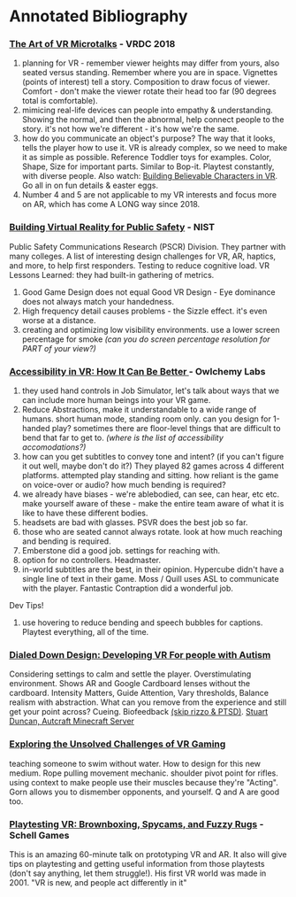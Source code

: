 # Annotated Bibliography


### [The Art of VR Microtalks](https://gdcvault.com/play/1024882/The-Art-of-VR) - VRDC 2018

1. planning for VR - remember viewer heights may differ from yours, also seated versus standing. Remember where you are in space. Vignettes (points of interest) tell a story. Composition to draw focus of viewer. Comfort - don't make the viewer rotate their head too far (90 degrees total is comfortable).
2. mimicing real-life devices can people into empathy & understanding. Showing the normal, and then the abnormal, help connect people to the story. it's not how we're different - it's how we're the same.
3. how do you communicate an object's purpose? The way that it looks, tells the player how to use it. VR is already complex, so we need to make it as simple as possible. Reference Toddler toys for examples. Color, Shape, Size for important parts. Similar to Bop-it. Playtest constantly, with diverse people. Also watch: [Building Believable Characters in VR](https://www.youtube.com/watch?v=cztvrMIome4). Go all in on fun details & easter eggs. 
4. Number 4 and 5 are not applicable to my VR interests and focus more on AR, which has come A LONG way since 2018.

### [Building Virtual Reality for Public Safety](https://gdcvault.com/play/1026918/Building-Virtual-Reality-for-Public) - NIST

Public Safety Communications Research (PSCR) Division. They partner with many colleges. A list of interesting design challenges for VR, AR, haptics, and more, to help first responders. Testing to reduce cognitive load.
VR Lessons Learned: they had built-in gathering of metrics. 
1. Good Game Design does not equal Good VR Design - Eye dominance does not always match your handedness.
1. High frequency detail causes problems - the Sizzle effect. it's even worse at a distance.
1. creating and optimizing low visibility environments. use a lower screen percentage for smoke *(can you do screen percentage resolution for PART of your view?)*

### [Accessibility in VR: How It Can Be Better ](https://gdcvault.com/play/1024865/Accessibility-in-VR-How-It) - Owlchemy Labs

1. they used hand controls in Job Simulator, let's talk about ways that we can include more human beings into your VR game.
1. Reduce Abstractions, make it understandable to a wide range of humans. short human mode, standing room only.
can you design for 1-handed play? sometimes there are floor-level things that are difficult to bend that far to get to. *(where is the list of accessibility accomodations?)*
1. how can you get subtitles to convey tone and intent? (if you can't figure it out well, maybe don't do it?)
They played 82 games across 4 different platforms. attempted play standing and sitting. how reliant is the game on voice-over or audio? how much bending is required?
1. we already have biases - we're ablebodied, can see, can hear, etc etc. make yourself aware of these - make the entire team aware of what it is like to have these different bodies.
1. headsets are bad with glasses. PSVR does the best job so far.
1. those who are seated cannot always rotate. look at how much reaching and bending is required.
1. Emberstone did a good job. settings for reaching with.
1. option for no controllers. Headmaster.
1. in-world subtitles are the best, in their opinion. Hypercube didn't have a single line of text in their game. Moss / Quill uses ASL to communicate with the player. Fantastic Contraption did a wonderful job.

Dev Tips!
1. use hovering to reduce bending and speech bubbles for captions. Playtest everything, all of the time.


### [Dialed Down Design: Developing VR For people with Autism](https://gdcvault.com/play/1024867/Dialed-Down-Design-Insights-from)
Considering settings to calm and settle the player. Overstimulating environment. Shows AR and Google Cardboard lenses without the cardboard.
Intensity Matters, Guide Attention, Vary thresholds, Balance realism with abstraction. What can you remove from the experience and still get your point across? Cueing. Biofeedback [(skip rizzo & PTSD)](https://www.youtube.com/watch?v=uWS_0XnHc_Y). [Stuart Duncan, Autcraft Minecraft Server](https://www.youtube.com/watch?v=iclWth_VvBs) 

### [Exploring the Unsolved Challenges of VR Gaming ](https://gdcvault.com/play/1024869/Exploring-the-Unsolved-Challenges-of)
teaching someone to swim without water. How to design for this new medium. Rope pulling movement mechanic. shoulder pivot point for rifles. using context to make people use their muscles because they're "Acting". Gorn allows you to dismember opponents, and yourself. Q and A are good too.

### [Playtesting VR: Brownboxing, Spycams, and Fuzzy Rugs](https://gdcvault.com/play/1024863/Playtesting-VR-Brownboxing-Spycams-and) - Schell Games

This is an amazing 60-minute talk on prototyping VR and AR. It also will give tips on playtesting and getting useful information from those playtests (don't say anything, let them struggle!). His first VR world was made in 2001. "VR is new, and people act differently in it"